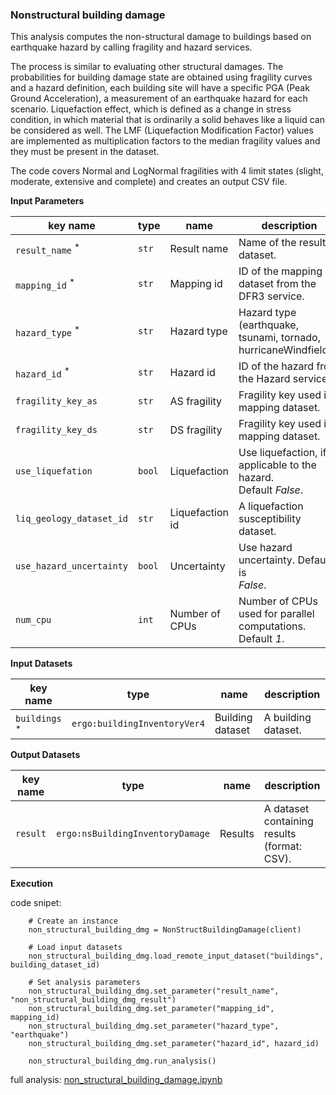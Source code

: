 ### Nonstructural building damage

This analysis computes the non-structural damage to buildings based on earthquake hazard by calling fragility and
hazard services.

The process is similar to evaluating other structural damages. The probabilities for building damage
state are obtained using fragility curves and a hazard definition, each building site will have
a specific PGA (Peak Ground Acceleration), a measurement of an earthquake hazard for each scenario.
Liquefaction effect, which is defined as a change in stress condition, in which material that is ordinarily
a solid behaves like a liquid can be considered as well. The LMF (Liquefaction Modification Factor)
values are implemented as multiplication factors to the median fragility values and they must be present
in the dataset.

The code covers Normal and LogNormal fragilities with 4 limit states (slight, moderate, extensive
and complete) and creates an output CSV file.

**Input Parameters**

key name | type | name | description
--- | --- | --- | ---
`result_name` <sup>*</sup> | `str` | Result name | Name of the result dataset.
`mapping_id` <sup>*</sup> | `str` | Mapping id | ID of the mapping dataset from the DFR3 service.
`hazard_type` <sup>*</sup> | `str` | Hazard type | Hazard type (earthquake, tsunami, tornado, hurricaneWindfields).
`hazard_id` <sup>*</sup> | `str` | Hazard id | ID of the hazard from the Hazard service.
`fragility_key_as` | `str` | AS fragility | Fragility key used in mapping dataset.
`fragility_key_ds` | `str` | DS fragility | Fragility key used in mapping dataset.
`use_liquefation` | `bool` | Liquefaction | Use liquefaction, if applicable to the hazard. <br>Default *False*.
`liq_geology_dataset_id` | `str` | Liquefaction id | A liquefaction susceptibility dataset.
`use_hazard_uncertainty` | `bool` | Uncertainty | Use hazard uncertainty. Default is <br>*False*.
`num_cpu` | `int` | Number of CPUs | Number of CPUs used for parallel computations. <br>Default *1*.

**Input Datasets**

key name | type | name | description
--- | --- | --- | ---
`buildings` <sup>*</sup> | `ergo:buildingInventoryVer4` | Building dataset |  A building dataset.
**Output Datasets**

key name | type | name | description
--- | --- | --- | ---
`result` | `ergo:nsBuildingInventoryDamage` | Results | A dataset containing results <br>(format: CSV).

**Execution**

code snipet:

```
    # Create an instance
    non_structural_building_dmg = NonStructBuildingDamage(client)

    # Load input datasets
    non_structural_building_dmg.load_remote_input_dataset("buildings", building_dataset_id)

    # Set analysis parameters
    non_structural_building_dmg.set_parameter("result_name", "non_structural_building_dmg_result")
    non_structural_building_dmg.set_parameter("mapping_id", mapping_id)
    non_structural_building_dmg.set_parameter("hazard_type", "earthquake")
    non_structural_building_dmg.set_parameter("hazard_id", hazard_id)
    
    non_structural_building_dmg.run_analysis()
```

full analysis: [non_structural_building_damage.ipynb](https://incore.ncsa.illinois.edu/doc/examples/non_structural_building_damage.ipynb)
